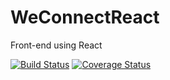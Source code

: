# WeConnectReact
Front-end using React

[![Build Status](https://travis-ci.org/kasigazibrian/WeConnectReact.svg?branch=ch-add-coveralls-157835150)](https://travis-ci.org/kasigazibrian/WeConnectReact)
[![Coverage Status](https://coveralls.io/repos/github/kasigazibrian/WeConnectReact/badge.svg?branch=ch-add-coveralls-157835150)](https://coveralls.io/github/kasigazibrian/WeConnectReact?branch=ch-add-coveralls-157835150)

